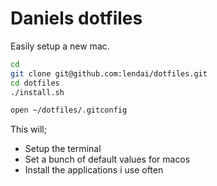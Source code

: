 # Daniels dotfiles

Easily setup a new mac.

```sh
cd 
git clone git@github.com:lendai/dotfiles.git
cd dotfiles
./install.sh

open ~/dotfiles/.gitconfig
```

This will;
* Setup the terminal
* Set a bunch of default values for macos
* Install the applications i use often
